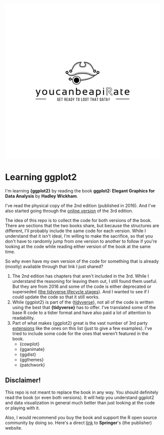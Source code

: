 ![](ggplot2_2nd_ed/img/youcanbeapirate-wb-sparkline.jpg)

# Learning ggplot2

I'm learning __{ggplot2}__ by reading the book __ggplot2: Elegant Graphics for Data Analysis__ by __Hadley Wickham__.

I've read the physical copy of the 2nd edition (published in 2016). And I've also started going through the [online version](https://ggplot2-book.org/) of the 3rd edition.

The idea of this repo is to collect the code for both versions of the book. There are sections that the two books share, but because the structures are different, I'll probably include the same code for each version. While I understand that it isn't ideal, I'm willing to make the sacrifice, so that you don't have to randomly jump from one version to another to follow if you're looking at the code while reading either version of the book at the same time.

So why even have my own version of the code for something that is already (mostly) available through that link I just shared?

1. The 2nd edition has chapters that aren't included in the 3rd. While I understand the reasoning for leaving them out, I still found them useful. But they are from 2016 and some of the code is either deprecated or superseded ([the tidyverse lifecycle stages](https://lifecycle.r-lib.org/articles/stages.html)). And I wanted to see if I could update the code so that it still works.
2. While {ggplot2} is part of the {[tidyverse](https://www.tidyverse.org/)}, not all of the code is written using the best that __{tidyverse}__ has to offer. I've translated some of the base R code to a tidier format and have also paid a lot of attention to readability.
3. Part of what makes {ggplot2} great is the vast number of 3rd party [extensions](https://exts.ggplot2.tidyverse.org/) like the ones on this list (just to give a few examples). I've tried to include some code for the ones that weren't featured in the book.
    * {cowplot}
    * {gganimate}
    * {ggdist}
    * {ggthemes}
    * {patchwork}

## Disclaimer!
This repo is not meant to replace the book in any way. You should definitely read the book (or even both versions). It will help you understand ggplot2 and data visualization in general much better than just looking at the code or playing with it.

Also, I would recommend you buy the book and support the R open source community by doing so. Here's a direct [link](https://link.springer.com/book/10.1007/978-3-319-24277-4) to __Springer__'s (the publisher) website.